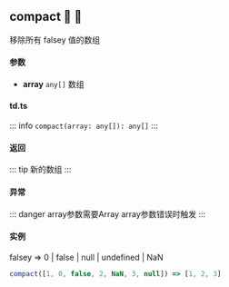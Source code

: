 ## compact :tada: :100: 
移除所有 falsey 值的数组
#### 参数 
- **array** `any[]` 数组
 
#### td.ts
::: info
`compact(array: any[]): any[]`
:::
#### 返回 
::: tip
新的数组
:::
#### 异常 
::: danger
array参数需要Array array参数错误时触发
:::
#### 实例 
falsey => 0 | false | null | undefined | NaN


```ts
compact([1, 0, false, 2, NaN, 3, null]) => [1, 2, 3]
```
